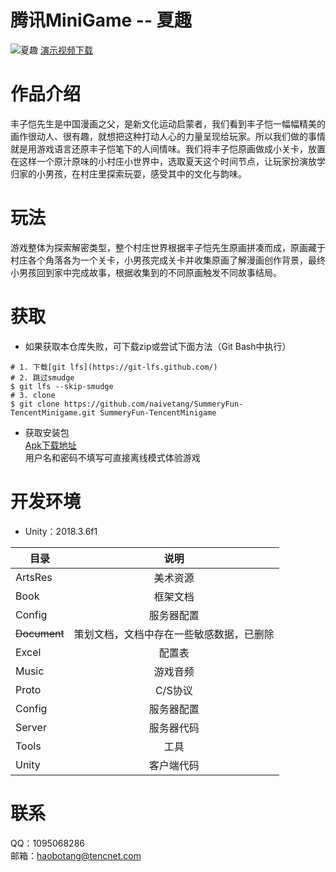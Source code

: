 # 腾讯MiniGame -- 夏趣
![夏趣](./Images/夏趣演示.gif "夏趣")
[演示视频下载](https://github.com/naivetang/SummeryFun-TencentMinigame/raw/master/Images/%E5%B1%95%E7%A4%BA%E8%A7%86%E9%A2%91.mp4)
# 作品介绍
丰子恺先生是中国漫画之父，是新文化运动启蒙者，我们看到丰子恺一幅幅精美的画作很动人、很有趣，就想把这种打动人心的力量呈现给玩家。所以我们做的事情就是用游戏语言还原丰子恺笔下的人间情味。我们将丰子恺原画做成小关卡，放置在这样一个原汁原味的小村庄小世界中，选取夏天这个时间节点，让玩家扮演放学归家的小男孩，在村庄里探索玩耍，感受其中的文化与韵味。

# 玩法
游戏整体为探索解密类型，整个村庄世界根据丰子恺先生原画拼凑而成，原画藏于村庄各个角落各为一个关卡，小男孩完成关卡并收集原画了解漫画创作背景，最终小男孩回到家中完成故事，根据收集到的不同原画触发不同故事结局。

# 获取
+ 如果获取本仓库失败，可下载zip或尝试下面方法（Git Bash中执行）
```
# 1. 下载[git lfs](https://git-lfs.github.com/)
# 2. 跳过smudge
$ git lfs --skip-smudge
# 3. clone
$ git clone https://github.com/naivetang/SummeryFun-TencentMinigame.git SummeryFun-TencentMinigame
```
+ 获取安装包
<br>[Apk下载地址](https://github.com/naivetang/SummeryFun-TencentMinigame/releases/download/v1.0/SummeryFun.apk)
<br>用户名和密码不填写可直接离线模式体验游戏

# 开发环境
+ Unity：2018.3.6f1


目录|说明
----|:---:
ArtsRes|美术资源
Book|框架文档
Config|服务器配置
~~Document~~|策划文档，文档中存在一些敏感数据，已删除
Excel|配置表
Music|游戏音频
Proto|C/S协议
Config|服务器配置
Server|服务器代码
Tools|工具
Unity|客户端代码

# 联系
QQ：1095068286
<br>邮箱：haobotang@tencnet.com